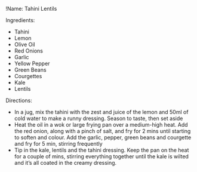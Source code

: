 !Name: Tahini Lentils

Ingredients:
- Tahini
- Lemon
- Olive Oil
- Red Onions
- Garlic
- Yellow Pepper
- Green Beans
- Courgettes
- Kale
- Lentils

Directions:
- In a jug, mix the tahini with the zest and juice of the lemon and 50ml of cold water to make a runny dressing. Season to taste, then set aside
- Heat the oil in a wok or large frying pan over a medium-high heat. Add the red onion, along with a pinch of salt, and fry for 2 mins until starting to soften and colour. Add the garlic, pepper, green beans and courgette and fry for 5 min, stirring frequently
- Tip in the kale, lentils and the tahini dressing. Keep the pan on the heat for a couple of mins, stirring everything together until the kale is wilted and it’s all coated in the creamy dressing.
